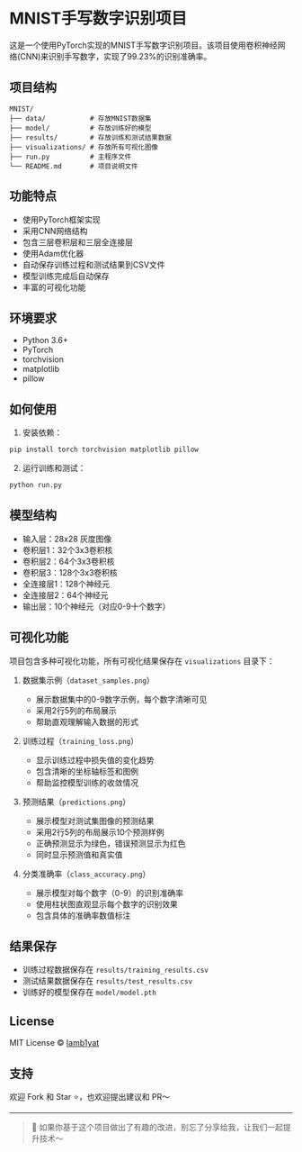 # MNIST手写数字识别项目

这是一个使用PyTorch实现的MNIST手写数字识别项目。该项目使用卷积神经网络(CNN)来识别手写数字，实现了99.23%的识别准确率。

## 项目结构

```
MNIST/
├── data/           # 存放MNIST数据集
├── model/          # 存放训练好的模型
├── results/        # 存放训练和测试结果数据
├── visualizations/ # 存放所有可视化图像
├── run.py          # 主程序文件
└── README.md       # 项目说明文件
```

## 功能特点

- 使用PyTorch框架实现
- 采用CNN网络结构
- 包含三层卷积层和三层全连接层
- 使用Adam优化器
- 自动保存训练过程和测试结果到CSV文件
- 模型训练完成后自动保存
- 丰富的可视化功能

## 环境要求

- Python 3.6+
- PyTorch
- torchvision
- matplotlib
- pillow

## 如何使用

1. 安装依赖：
```bash
pip install torch torchvision matplotlib pillow
```

2. 运行训练和测试：
```bash
python run.py
```

## 模型结构

- 输入层：28x28 灰度图像
- 卷积层1：32个3x3卷积核
- 卷积层2：64个3x3卷积核
- 卷积层3：128个3x3卷积核
- 全连接层1：128个神经元
- 全连接层2：64个神经元
- 输出层：10个神经元（对应0-9十个数字）

## 可视化功能

项目包含多种可视化功能，所有可视化结果保存在 `visualizations` 目录下：

1. 数据集示例（`dataset_samples.png`）
   - 展示数据集中的0-9数字示例，每个数字清晰可见
   - 采用2行5列的布局展示
   - 帮助直观理解输入数据的形式

2. 训练过程（`training_loss.png`）
   - 显示训练过程中损失值的变化趋势
   - 包含清晰的坐标轴标签和图例
   - 帮助监控模型训练的收敛情况

3. 预测结果（`predictions.png`）
   - 展示模型对测试集图像的预测结果
   - 采用2行5列的布局展示10个预测样例
   - 正确预测显示为绿色，错误预测显示为红色
   - 同时显示预测值和真实值

4. 分类准确率（`class_accuracy.png`）
   - 展示模型对每个数字（0-9）的识别准确率
   - 使用柱状图直观显示每个数字的识别效果
   - 包含具体的准确率数值标注

## 结果保存

- 训练过程数据保存在 `results/training_results.csv`
- 测试结果数据保存在 `results/test_results.csv`
- 训练好的模型保存在 `model/model.pth`

## License

MIT License © [Iamb1yat](https://github.com/Iamb1yat)

## 支持

欢迎 Fork 和 Star ⭐，也欢迎提出建议和 PR～

---

> 🤖 如果你基于这个项目做出了有趣的改进，别忘了分享给我，让我们一起提升技术～ 